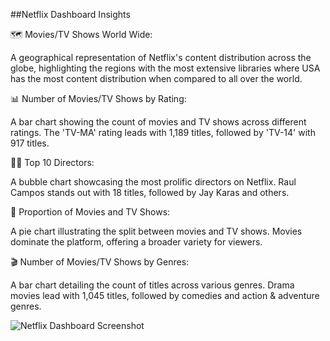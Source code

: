 ##Netflix Dashboard Insights

🗺 Movies/TV Shows World Wide:

A geographical representation of Netflix's content distribution across the globe, highlighting the regions with the most extensive libraries where USA has the most content distribution when compared to all over the world.

📊 Number of Movies/TV Shows by Rating:

A bar chart showing the count of movies and TV shows across different ratings. The 'TV-MA' rating leads with 1,189 titles, followed by 'TV-14' with 917 titles.

👨‍🎤 Top 10 Directors:

A bubble chart showcasing the most prolific directors on Netflix. Raul Campos stands out with 18 titles, followed by Jay Karas and others.

🍰 Proportion of Movies and TV Shows:

A pie chart illustrating the split between movies and TV shows. Movies dominate the platform, offering a broader variety for viewers.

🎬 Number of Movies/TV Shows by Genres:

A bar chart detailing the count of titles across various genres. Drama movies lead with 1,045 titles, followed by comedies and action & adventure genres.

![Netflix Dashboard Screenshot](https://github.com/user-attachments/assets/6e388f41-a272-46ac-b149-cceacd4338af)
